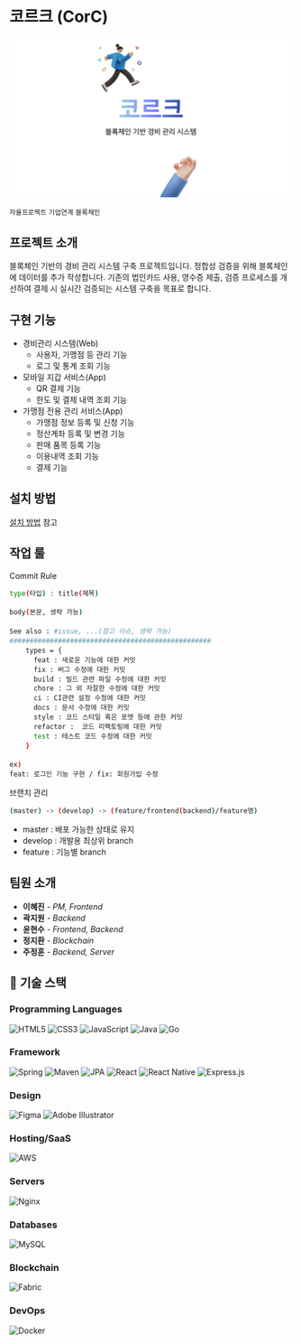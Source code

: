 # 코르크 (CorC)

![배너](./images/banner.png)

`자율프로젝트` `기업연계` `블록체인`

## 프로젝트 소개

블록체인 기반의 경비 관리 시스템 구축 프로젝트입니다. 정합성 검증을 위해 블록체인에 데이터를 추가 작성합니다. 기존의 법인카드 사용, 영수증 제출, 검증 프로세스를 개선하여 결제 시 실시간 검증되는 시스템 구축을 목표로 합니다.

## 구현 기능

- 경비관리 시스템(Web)
  - 사용자, 가맹점 등 관리 기능
  - 로그 및 통계 조회 기능
- 모바일 지갑 서비스(App)
  - QR 결제 기능
  - 한도 및 결제 내역 조회 기능
- 가맹점 전용 관리 서비스(App)
  - 가맹점 정보 등록 및 신청 기능
  - 정산계좌 등록 및 변경 기능
  - 판매 품목 등록 기능
  - 이용내역 조회 기능
  - 결제 기능

## 설치 방법

[설치 방법](./install/INSTALL.md) 참고

## 작업 룰

Commit Rule

```bash
type(타입) : title(제목)

body(본문, 생략 가능)

See also : #issue, ...(참고 이슈, 생략 가능)
##################################################
    types = {
      feat : 새로운 기능에 대한 커밋
      fix : 버그 수정에 대한 커밋
      build : 빌드 관련 파일 수정에 대한 커밋
      chore : 그 외 자잘한 수정에 대한 커밋
      ci : CI관련 설정 수정에 대한 커밋
      docs : 문서 수정에 대한 커밋
      style : 코드 스타일 혹은 포맷 등에 관한 커밋
      refactor :  코드 리팩토링에 대한 커밋
      test : 테스트 코드 수정에 대한 커밋
    }

ex)
feat: 로그인 기능 구현 / fix: 회원가입 수정
```

브랜치 관리

```bash
(master) -> (develop) -> (feature/frontend(backend)/feature명)
```

- master : 배포 가능한 상태로 유지
- develop : 개발용 최상위 branch
- feature : 기능별 branch

## 팀원 소개

- **이혜진** - _PM, Frontend_
- **곽지원** - _Backend_
- **윤현수** - _Frontend, Backend_
- **정지환** - _Blockchain_
- **주정훈** - _Backend, Server_

## 🚀 기술 스택

### Programming Languages

<img alt="HTML5" src="https://img.shields.io/badge/html5%20-%23E34F26.svg?&style=for-the-badge&logo=html5&logoColor=white"/>
<img alt="CSS3" src="https://img.shields.io/badge/css3%20-%231572B6.svg?&style=for-the-badge&logo=css3&logoColor=white"/>
<img alt="JavaScript" src="https://img.shields.io/badge/javascript%20-%23323330.svg?&style=for-the-badge&logo=javascript&logoColor=%23F7DF1E"/>
<img alt="Java" src="https://img.shields.io/badge/java-%23ED8B00.svg?&style=for-the-badge&logo=java&logoColor=white"/>
<img alt="Go" src="https://img.shields.io/badge/go-%2300ADD8.svg?&style=for-the-badge&logo=go&logoColor=white"/>

### Framework

<img alt="Spring" src="https://img.shields.io/badge/spring%20-%236DB33F.svg?&style=for-the-badge&logo=spring&logoColor=white"/>
<img alt="Maven" src="https://img.shields.io/badge/maven%20-%2335495e.svg?&style=for-the-badge&logo=maven&logoColor=%234FC08D"/>
<img alt="JPA" src="https://img.shields.io/badge/jpa%20-%23009639.svg?&style=for-the-badge&logo=jpa&logoColor=white"/>
<img alt="React" src="https://img.shields.io/badge/react-%2320232a.svg?&style=for-the-badge&logo=react&logoColor=%2361DAFB"/>
<img alt="React Native" src="https://img.shields.io/badge/react_native-%2320232a.svg?&style=for-the-badge&logo=react&logoColor=%2361DAFB"/>
<img alt="Express.js" src="https://img.shields.io/badge/express.js-%23404d59.svg?&style=for-the-badge"/>

### Design

<img alt="Figma" src="https://img.shields.io/badge/figma%20-%23F24E1E.svg?&style=for-the-badge&logo=figma&logoColor=white"/> <img alt="Adobe Illustrator" src="https://img.shields.io/badge/adobe%20illustrator%20-%23FF9A00.svg?&style=for-the-badge&logo=adobe%20illustrator&logoColor=white"/>

### Hosting/SaaS

<img alt="AWS" src="https://img.shields.io/badge/AWS%20-%23FF9900.svg?&style=for-the-badge&logo=amazon-aws&logoColor=white"/>

### Servers

<img alt="Nginx" src="https://img.shields.io/badge/nginx%20-%23009639.svg?&style=for-the-badge&logo=nginx&logoColor=white"/>

### Databases

<img alt="MySQL" src="https://img.shields.io/badge/mysql-%2300f.svg?&style=for-the-badge&logo=mysql&logoColor=white"/>

### Blockchain

<img alt="Fabric" src="https://img.shields.io/badge/fabric%20-%23f0554a.svg?&style=for-the-badge&logo=hyperledger&logoColor=white"/>

### DevOps

<img alt="Docker" src="https://img.shields.io/badge/Docker-%232496ed.svg?&style=for-the-badge&logo=docker&logoColor=white"/>

